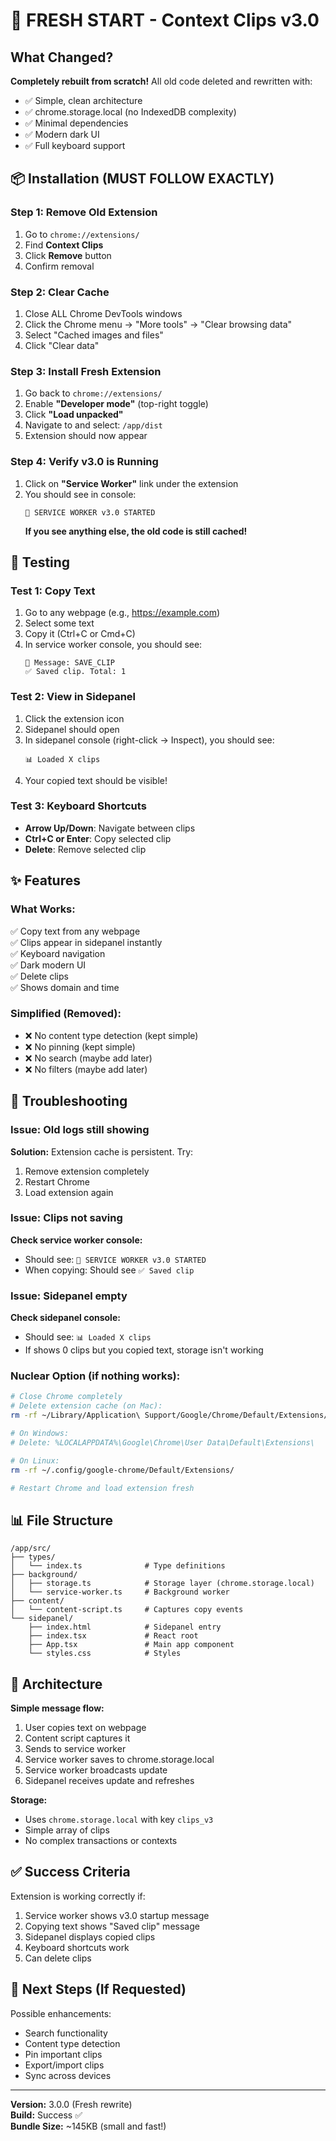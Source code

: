 # 🎉 FRESH START - Context Clips v3.0

## What Changed?
**Completely rebuilt from scratch!** All old code deleted and rewritten with:
- ✅ Simple, clean architecture
- ✅ chrome.storage.local (no IndexedDB complexity)
- ✅ Minimal dependencies
- ✅ Modern dark UI
- ✅ Full keyboard support

## 📦 Installation (MUST FOLLOW EXACTLY)

### Step 1: Remove Old Extension
1. Go to `chrome://extensions/`
2. Find **Context Clips** 
3. Click **Remove** button
4. Confirm removal

### Step 2: Clear Cache
1. Close ALL Chrome DevTools windows
2. Click the Chrome menu → "More tools" → "Clear browsing data"
3. Select "Cached images and files"
4. Click "Clear data"

### Step 3: Install Fresh Extension
1. Go back to `chrome://extensions/`
2. Enable **"Developer mode"** (top-right toggle)
3. Click **"Load unpacked"**
4. Navigate to and select: `/app/dist`
5. Extension should now appear

### Step 4: Verify v3.0 is Running
1. Click on **"Service Worker"** link under the extension
2. You should see in console:
   ```
   🚀 SERVICE WORKER v3.0 STARTED
   ```
   **If you see anything else, the old code is still cached!**

## 🧪 Testing

### Test 1: Copy Text
1. Go to any webpage (e.g., https://example.com)
2. Select some text
3. Copy it (Ctrl+C or Cmd+C)
4. In service worker console, you should see:
   ```
   📨 Message: SAVE_CLIP
   ✅ Saved clip. Total: 1
   ```

### Test 2: View in Sidepanel
1. Click the extension icon
2. Sidepanel should open
3. In sidepanel console (right-click → Inspect), you should see:
   ```
   📊 Loaded X clips
   ```
4. Your copied text should be visible!

### Test 3: Keyboard Shortcuts
- **Arrow Up/Down**: Navigate between clips
- **Ctrl+C or Enter**: Copy selected clip
- **Delete**: Remove selected clip

## ✨ Features

### What Works:
✅ Copy text from any webpage  
✅ Clips appear in sidepanel instantly  
✅ Keyboard navigation  
✅ Dark modern UI  
✅ Delete clips  
✅ Shows domain and time  

### Simplified (Removed):
- ❌ No content type detection (kept simple)
- ❌ No pinning (kept simple)  
- ❌ No search (maybe add later)
- ❌ No filters (maybe add later)

## 🐛 Troubleshooting

### Issue: Old logs still showing
**Solution:** Extension cache is persistent. Try:
1. Remove extension completely
2. Restart Chrome
3. Load extension again

### Issue: Clips not saving
**Check service worker console:**
- Should see: `🚀 SERVICE WORKER v3.0 STARTED`
- When copying: Should see `✅ Saved clip`

### Issue: Sidepanel empty
**Check sidepanel console:**
- Should see: `📊 Loaded X clips`
- If shows 0 clips but you copied text, storage isn't working

### Nuclear Option (if nothing works):
```bash
# Close Chrome completely
# Delete extension cache (on Mac):
rm -rf ~/Library/Application\ Support/Google/Chrome/Default/Extensions/

# On Windows:
# Delete: %LOCALAPPDATA%\Google\Chrome\User Data\Default\Extensions\

# On Linux:
rm -rf ~/.config/google-chrome/Default/Extensions/

# Restart Chrome and load extension fresh
```

## 📊 File Structure

```
/app/src/
├── types/
│   └── index.ts              # Type definitions
├── background/
│   ├── storage.ts            # Storage layer (chrome.storage.local)
│   └── service-worker.ts     # Background worker
├── content/
│   └── content-script.ts     # Captures copy events
└── sidepanel/
    ├── index.html            # Sidepanel entry
    ├── index.tsx             # React root
    ├── App.tsx               # Main app component
    └── styles.css            # Styles
```

## 🎨 Architecture

**Simple message flow:**
1. User copies text on webpage
2. Content script captures it
3. Sends to service worker  
4. Service worker saves to chrome.storage.local
5. Service worker broadcasts update
6. Sidepanel receives update and refreshes

**Storage:**
- Uses `chrome.storage.local` with key `clips_v3`
- Simple array of clips
- No complex transactions or contexts

## ✅ Success Criteria

Extension is working correctly if:
1. Service worker shows v3.0 startup message
2. Copying text shows "Saved clip" message
3. Sidepanel displays copied clips
4. Keyboard shortcuts work
5. Can delete clips

## 🚀 Next Steps (If Requested)

Possible enhancements:
- Search functionality
- Content type detection
- Pin important clips
- Export/import clips
- Sync across devices

---

**Version:** 3.0.0 (Fresh rewrite)  
**Build:** Success ✅  
**Bundle Size:** ~145KB (small and fast!)
